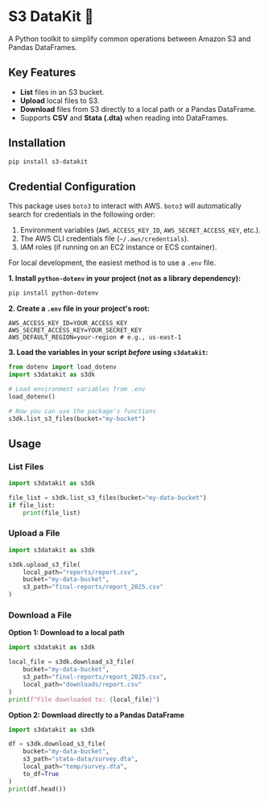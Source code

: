 # S3 DataKit 🧰

A Python toolkit to simplify common operations between Amazon S3 and Pandas DataFrames.

## Key Features

* **List** files in an S3 bucket.
* **Upload** local files to S3.
* **Download** files from S3 directly to a local path or a Pandas DataFrame.
* Supports **CSV** and **Stata (.dta)** when reading into DataFrames.

## Installation

```bash
pip install s3-datakit
```

## Credential Configuration

This package uses `boto3` to interact with AWS. `boto3` will automatically search for credentials in the following order:

1.  Environment variables (`AWS_ACCESS_KEY_ID`, `AWS_SECRET_ACCESS_KEY`, etc.).
2.  The AWS CLI credentials file (`~/.aws/credentials`).
3.  IAM roles (if running on an EC2 instance or ECS container).

For local development, the easiest method is to use a `.env` file.

**1. Install `python-dotenv` in your project (not as a library dependency):**
```bash
pip install python-dotenv
```

**2. Create a `.env` file in your project's root:**
```
AWS_ACCESS_KEY_ID=YOUR_ACCESS_KEY
AWS_SECRET_ACCESS_KEY=YOUR_SECRET_KEY
AWS_DEFAULT_REGION=your-region # e.g., us-east-1
```

**3. Load the variables in your script *before* using `s3datakit`:**
```python
from dotenv import load_dotenv
import s3datakit as s3dk

# Load environment variables from .env
load_dotenv()

# Now you can use the package's functions
s3dk.list_s3_files(bucket="my-bucket")
```

## Usage

### List Files

```python
import s3datakit as s3dk

file_list = s3dk.list_s3_files(bucket="my-data-bucket")
if file_list:
    print(file_list)
```

### Upload a File

```python
import s3datakit as s3dk

s3dk.upload_s3_file(
    local_path="reports/report.csv",
    bucket="my-data-bucket",
    s3_path="final-reports/report_2025.csv"
)
```

### Download a File

**Option 1: Download to a local path**
```python
import s3datakit as s3dk

local_file = s3dk.download_s3_file(
    bucket="my-data-bucket",
    s3_path="final-reports/report_2025.csv",
    local_path="downloads/report.csv"
)
print(f"File downloaded to: {local_file}")
```

**Option 2: Download directly to a Pandas DataFrame**
```python
import s3datakit as s3dk

df = s3dk.download_s3_file(
    bucket="my-data-bucket",
    s3_path="stata-data/survey.dta",
    local_path="temp/survey.dta",
    to_df=True
)
print(df.head())
```
